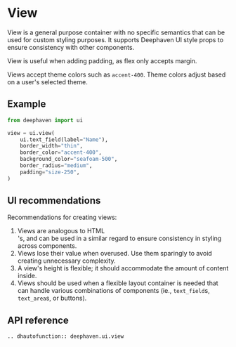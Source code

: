 # View

View is a general purpose container with no specific semantics that can be used for custom styling purposes. It supports Deephaven UI style props to ensure consistency with other components.

View is useful when adding padding, as flex only accepts margin.

Views accept theme colors such as `accent-400`. Theme colors adjust based on a user's selected theme.

## Example

```python
from deephaven import ui

view = ui.view(
    ui.text_field(label="Name"),
    border_width="thin",
    border_color="accent-400",
    background_color="seafoam-500",
    border_radius="medium",
    padding="size-250",
)
```

## UI recommendations

Recommendations for creating views:

1. Views are analogous to HTML <div>'s, and can be used in a similar regard to ensure consistency in styling across components.
2. Views lose their value when overused. Use them sparingly to avoid creating unnecessary complexity.
3. A view's height is flexible; it should accommodate the amount of content inside.
4. Views should be used when a flexible layout container is needed that can handle various combinations of components (ie., `text_field`s, `text_area`s, or buttons).

## API reference

```{eval-rst}
.. dhautofunction:: deephaven.ui.view
```
